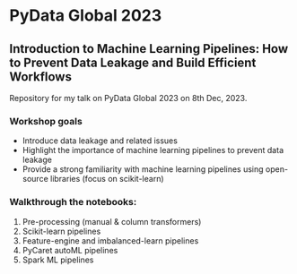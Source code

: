 # PyData Global 2023

## Introduction to Machine Learning Pipelines: How to Prevent Data Leakage and Build Efficient Workflows

Repository for my talk on PyData Global 2023 on 8th Dec, 2023.

### Workshop goals

- Introduce data leakage and related issues
- Highlight the importance of machine learning pipelines to prevent data leakage
- Provide a strong familiarity with machine learning pipelines using open-source libraries (focus on scikit-learn)


### Walkthrough the notebooks:

1. Pre-processing (manual & column transformers)
2. Scikit-learn pipelines
3. Feature-engine and imbalanced-learn pipelines
4. PyCaret autoML pipelines
5. Spark ML pipelines

